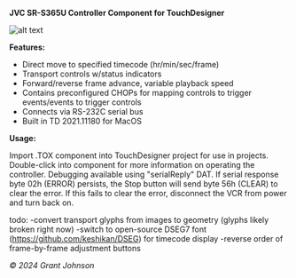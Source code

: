 **JVC SR-S365U Controller Component for TouchDesigner**

![alt text](https://i.imgur.com/fvHVwEJ.png)

**Features:**
- Direct move to specified timecode (hr/min/sec/frame)
- Transport controls w/status indicators
- Forward/reverse frame advance, variable playback speed
- Contains preconfigured CHOPs for mapping controls to trigger events/events to trigger controls
- Connects via RS-232C serial bus
- Built in TD 2021.11180 for MacOS




**Usage:**

Import .TOX component into TouchDesigner project for use in projects.
Double-click into component for more 
information on operating the controller.
Debugging available using "serialReply" DAT.
If serial response byte 02h (ERROR) persists, 
the Stop button will send byte 56h (CLEAR) 
to clear the error. If this fails to clear the error, 
disconnect the VCR from power and turn back on.

todo:
-convert transport glyphs from images to geometry (glyphs likely broken right now)
-switch to open-source DSEG7 font (https://github.com/keshikan/DSEG) for timecode display
-reverse order of frame-by-frame adjustment buttons

*© 2024 Grant Johnson*
